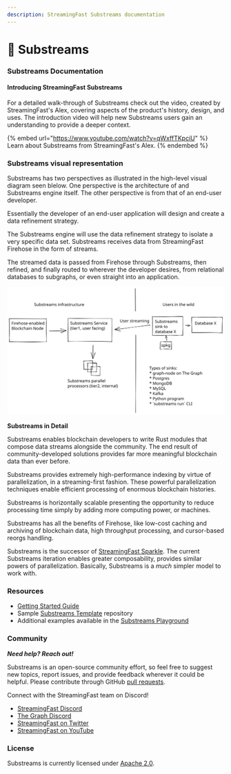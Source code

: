 ```yaml
---
description: StreamingFast Substreams documentation
---
```


# 🔀 Substreams

### Substreams Documentation

#### Introducing StreamingFast Substreams

For a detailed walk-through of Substreams check out the video, created by StreamingFast's Alex, covering aspects of the product's history, design, and uses. The introduction video will help new Substreams users gain an understanding to provide a deeper context.

{% embed url="https://www.youtube.com/watch?v=qWxffTKpciU" %}
Learn about Substreams from StreamingFast's Alex.
{% endembed %}

### Substreams visual representation

Substreams has two perspectives as illustrated in the high-level visual diagram seen blelow. One perspective is the architecture of and Substreams engine itself. The other perspective is from that of an end-user developer. &#x20;

Essentially the developer of an end-user application will design and create a data refinement strategy.&#x20;

The Substreams engine will use the data refinement strategy to isolate a very specific data set. Substreams receives data from StreamingFast Firehose in the form of streams.&#x20;

The streamed data is passed from Firehose through Substreams, then refined, and finally routed to wherever the developer desires, from relational databases to subgraphs, or even straight into an application.&#x20;

<img src=".gitbook/assets/substreams.excalidraw (1).svg" alt="StreamingFast Substreams high-level visual diagram" class="gitbook-drawing">

**Substreams in Detail**&#x20;

Substreams enables blockchain developers to write Rust modules that compose data streams alongside the community. The end result of community-developed solutions provides far more meaningful blockchain data than ever before.

Substreams provides extremely high-performance indexing by virtue of parallelization, in a streaming-first fashion. These powerful parallelization techniques enable efficient processing of enormous blockchain histories.

Substreams is horizontally scalable presenting the opportunity to reduce processing time simply by adding more computing power, or machines.

Substreams has all the benefits of Firehose, like low-cost caching and archiving of blockchain data, high throughput processing, and cursor-based reorgs handling.

Substreams is the successor of [StreamingFast Sparkle](https://github.com/streamingfast/sparkle). The current Substreams iteration enables greater composability, provides similar powers of parallelization. Basically, Substreams is a _much_ simpler model to work with.

### Resources

* [Getting Started Guide](developer-guide/overview.md)
* Sample [Substreams Template](https://github.com/streamingfast/substreams-template) repository
* Additional examples available in the [Substreams Playground](https://github.com/streamingfast/substreams-playground)&#x20;

### Community

_**Need help? Reach out!**_

Substreams is an open-source community effort, so feel free to suggest new topics, report issues, and provide feedback wherever it could be helpful. Please contribute through GitHub [pull requests](https://docs.github.com/en/pull-requests/collaborating-with-pull-requests/proposing-changes-to-your-work-with-pull-requests/about-pull-requests).

Connect with the StreamingFast team on Discord!

* [StreamingFast Discord](https://discord.gg/jZwqxJAvRs)
* [The Graph Discord](https://discord.gg/vtvv7FP)
* [StreamingFast on Twitter](https://twitter.com/streamingfastio)
* [StreamingFast on YouTube](https://www.youtube.com/c/streamingfast)

### License

Substreams is currently licensed under [Apache 2.0](../LICENSE/).

